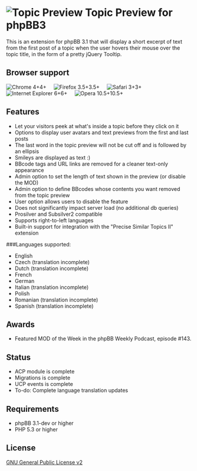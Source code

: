 ![Topic Preview](http://mattfriedman.me/forum/images/search.png "Topic Preview") Topic Preview for phpBB3
========================

This is an extension for phpBB 3.1 that will display a short excerpt of text from the first post of a topic when the user hovers their mouse over the topic title, in the form of a pretty jQuery Tooltip.

## Browser support
![Chrome 4+](http://mattfriedman.me/software/browsericons/chrome.png "Chrome 4+")4+ &nbsp;&nbsp;&nbsp;
![Firefox 3.5+](http://mattfriedman.me/software/browsericons/firefox.png "Firefox 3.5+")3.5+ &nbsp;&nbsp;&nbsp;
![Safari 3+](http://mattfriedman.me/software/browsericons/safari.png "Safari 3+")3+ &nbsp;&nbsp;&nbsp;
![Internet Explorer 6+](http://mattfriedman.me/software/browsericons/ie.png "Internet Explorer 6+")6+ &nbsp;&nbsp;&nbsp;
![Opera 10.5+](http://mattfriedman.me/software/browsericons/opera.png "Opera 10.5+")10.5+

Features
--------

* Let your visitors peek at what's inside a topic before they click on it
* Options to display user avatars and text previews from the first and last posts
* The last word in the topic preview will not be cut off and is followed by an ellipsis
* Smileys are displayed as text :)
* BBcode tags and URL links are removed for a cleaner text-only appearance
* Admin option to set the length of text shown in the preview (or disable the MOD)
* Admin option to define BBcodes whose contents you want removed from the topic preview
* User option allows users to disable the feature
* Does not significantly impact server load (no additional db queries)
* Prosilver and Subsilver2 compatible
* Supports right-to-left languages
* Built-in support for integration with the "Precise Similar Topics II" extension

###Languages supported:
* English
* Czech (translation incomplete)
* Dutch (translation incomplete)
* French
* German
* Italian (translation incomplete)
* Polish
* Romanian (translation incomplete)
* Spanish (translation incomplete)

Awards
------

* Featured MOD of the Week in the phpBB Weekly Podcast, episode #143.

Status
------
* ACP module is complete
* Migrations is complete
* UCP events is complete
* To-do: Complete language translation updates

Requirements
------------

* phpBB 3.1-dev or higher
* PHP 5.3 or higher

License
-------

[GNU General Public License v2](http://opensource.org/licenses/GPL-2.0)